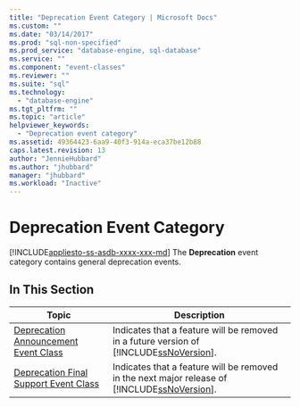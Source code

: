 ```yaml
---
title: "Deprecation Event Category | Microsoft Docs"
ms.custom: ""
ms.date: "03/14/2017"
ms.prod: "sql-non-specified"
ms.prod_service: "database-engine, sql-database"
ms.service: ""
ms.component: "event-classes"
ms.reviewer: ""
ms.suite: "sql"
ms.technology: 
  - "database-engine"
ms.tgt_pltfrm: ""
ms.topic: "article"
helpviewer_keywords: 
  - "Deprecation event category"
ms.assetid: 49364423-6aa9-40f3-914a-eca37be12b88
caps.latest.revision: 13
author: "JennieHubbard"
ms.author: "jhubbard"
manager: "jhubbard"
ms.workload: "Inactive"
---
```

# Deprecation Event Category
[!INCLUDE[appliesto-ss-asdb-xxxx-xxx-md](../../includes/appliesto-ss-asdb-xxxx-xxx-md.md)]
  The **Deprecation** event category contains general deprecation events.  
  
## In This Section  
  
|Topic|Description|  
|-----------|-----------------|  
|[Deprecation Announcement Event Class](../../relational-databases/event-classes/deprecation-announcement-event-class.md)|Indicates that a feature will be removed in a future version of [!INCLUDE[ssNoVersion](../../includes/ssnoversion-md.md)].|  
|[Deprecation Final Support Event Class](../../relational-databases/event-classes/deprecation-final-support-event-class.md)|Indicates that a feature will be removed in the next major release of [!INCLUDE[ssNoVersion](../../includes/ssnoversion-md.md)].|  
  
  
